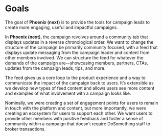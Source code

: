 # Goals

The goal of **Phoenix \(next\)** is to provide the tools for campaign leads to create more engaging, useful and impactful campaigns.

In **Phoenix \(next\)**, the campaign revolves around a community tab that displays updates in a reverse chronological order. We want to change the structure of the campaign be primarily community focused, with a feed that displays update messaging from the campaign leader and content from other members involved. We can structure the feed for whatever the demands of the campaign are––showcasing members, partners, CTAs, updates from the campaign leads, tips, and more.

The feed gives us a core loop to the product experience and a way to communicate the impact of the campaign back to users. It’s extensible as we develop new types of feed content and allows users see more content and examples of what involvement with a campaign looks like.

Nominally, we were creating a set of engagement points for users to remain in touch with the platform and content, but more importantly, we were creating an ecosystem for users to support each other. We want users to provide other members with positive feedback and foster a sense of community within a campaign that doesn’t require DoSomething staff to broker transactions.
